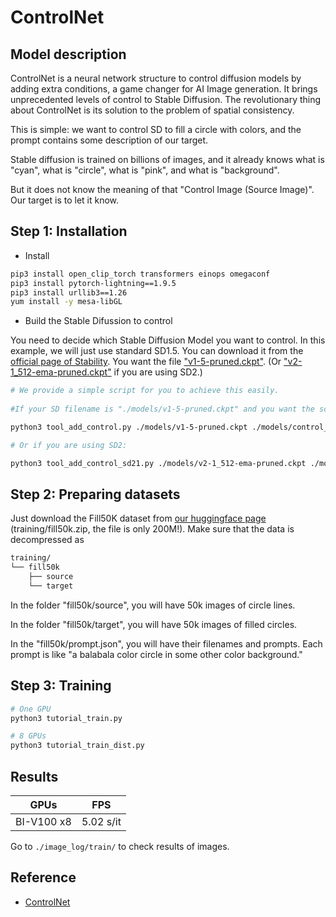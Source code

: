 # ControlNet

## Model description

ControlNet is a neural network structure to control diffusion models by adding extra conditions, a game changer for AI Image generation. It brings unprecedented levels of control to Stable Diffusion. The revolutionary thing about ControlNet is its solution to the problem of spatial consistency.

This is simple: we want to control SD to fill a circle with colors, and the prompt contains some description of our target.

Stable diffusion is trained on billions of images, and it already knows what is "cyan", what is "circle", what is "pink", and what is "background".

But it does not know the meaning of that "Control Image (Source Image)". Our target is to let it know.

## Step 1: Installation

- Install

```bash
pip3 install open_clip_torch transformers einops omegaconf
pip3 install pytorch-lightning==1.9.5
pip3 install urllib3==1.26
yum install -y mesa-libGL
```
- Build the Stable Difussion to control

You need to decide which Stable Diffusion Model you want to control. In this example, we will just use standard SD1.5. You can download it from the [official page of Stability](https://huggingface.co/runwayml/stable-diffusion-v1-5/tree/main). You want the file ["v1-5-pruned.ckpt"](https://huggingface.co/runwayml/stable-diffusion-v1-5/tree/main). (Or ["v2-1_512-ema-pruned.ckpt"](https://huggingface.co/stabilityai/stable-diffusion-2-1-base/tree/main) if you are using SD2.)

```bash
# We provide a simple script for you to achieve this easily. 
    
#If your SD filename is "./models/v1-5-pruned.ckpt" and you want the script to save the processed model (SD+ControlNet) at location "./models/control_sd15_ini.ckpt", you can just run:

python3 tool_add_control.py ./models/v1-5-pruned.ckpt ./models/control_sd15_ini.ckpt

# Or if you are using SD2:

python3 tool_add_control_sd21.py ./models/v2-1_512-ema-pruned.ckpt ./models/control_sd21_ini.ckpt
```

## Step 2: Preparing datasets

Just download the Fill50K dataset from [our huggingface page](https://huggingface.co/lllyasviel/ControlNet) (training/fill50k.zip, the file is only 200M!). Make sure that the data is decompressed as 

```bash
training/
└── fill50k
    ├── source
    └── target
```

In the folder "fill50k/source", you will have 50k images of circle lines.

In the folder "fill50k/target", you will have 50k images of filled circles.

In the "fill50k/prompt.json", you will have their filenames and prompts. Each prompt is like "a balabala color circle in some other color background."

## Step 3: Training

```bash
# One GPU
python3 tutorial_train.py

# 8 GPUs
python3 tutorial_train_dist.py

```

## Results

GPUs | FPS
---- | ---
BI-V100 x8 |  5.02 s/it

Go to `./image_log/train/` to check results of images.

## Reference

- [ControlNet](https://github.com/lllyasviel/ControlNet)
